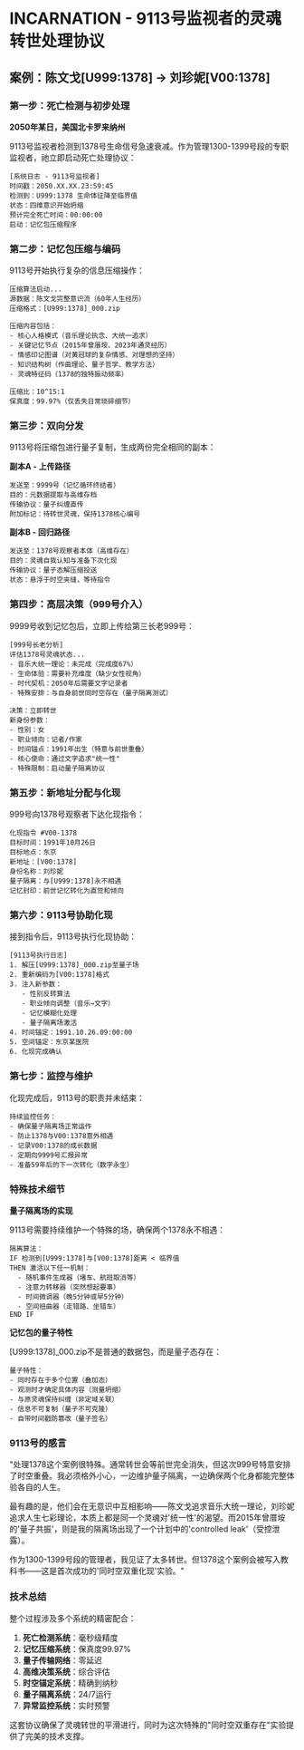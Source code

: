 # INCARNATION - 9113号监视者的灵魂转世处理协议

## 案例：陈文戈[U999:1378] → 刘珍妮[V00:1378]

### 第一步：死亡检测与初步处理

**2050年某日，美国北卡罗来纳州**

9113号监视者检测到1378号生命信号急速衰减。作为管理1300-1399号段的专职监视者，祂立即启动死亡处理协议：

```
[系统日志 - 9113号监视者]
时间戳：2050.XX.XX.23:59:45
检测到：U999:1378 生命体征降至临界值
状态：四维意识开始坍缩
预计完全死亡时间：00:00:00
启动：记忆包压缩程序
```

### 第二步：记忆包压缩与编码

9113号开始执行复杂的信息压缩操作：

```
压缩算法启动...
源数据：陈文戈完整意识流（60年人生经历）
压缩格式：[U999:1378]_000.zip

压缩内容包括：
- 核心人格模式（音乐理论执念、大统一追求）
- 关键记忆节点（2015年曾厝垵、2023年通灵经历）
- 情感印记图谱（对黄冠球的复杂情感、对理想的坚持）
- 知识结构树（作曲理论、量子哲学、教学方法）
- 灵魂特征码（1378的独特振动频率）

压缩比：10^15:1
保真度：99.97%（仅丢失日常琐碎细节）
```

### 第三步：双向分发

9113号将压缩包进行量子复制，生成两份完全相同的副本：

**副本A - 上传路径**

```
发送至：9999号（记忆循环终结者）
目的：元数据提取与高维存档
传输协议：量子纠缠直传
附加标记：待转世灵魂，保持1378核心编号
```

**副本B - 回归路径**

```
发送至：1378号观察者本体（高维存在）
目的：灵魂自我认知与准备下次化现
传输协议：量子态解压缩投送
状态：悬浮于时空夹缝，等待指令
```

### 第四步：高层决策（999号介入）

9999号收到记忆包后，立即上传给第三长老999号：

```
[999号长老分析]
评估1378号灵魂状态...
- 音乐大统一理论：未完成（完成度67%）
- 生命体验：需要补充维度（缺少女性视角）
- 时代契机：2050年后需要文字记录者
- 特殊安排：与自身前世同时空存在（量子隔离测试）

决策：立即转世
新身份参数：
- 性别：女
- 职业倾向：记者/作家
- 时间锚点：1991年出生（特意与前世重叠）
- 核心使命：通过文字追求"统一性"
- 特殊限制：启动量子隔离协议
```

### 第五步：新地址分配与化现

999号向1378号观察者下达化现指令：

```
化现指令 #V00-1378
目标时间：1991年10月26日
目标地点：东京
新地址：[V00:1378]
身份名称：刘珍妮
量子隔离：与[U999:1378]永不相遇
记忆封印：前世记忆转化为直觉和倾向
```

### 第六步：9113号协助化现

接到指令后，9113号执行化现协助：

```
[9113号执行日志]
1. 解压[U999:1378]_000.zip至量子场
2. 重新编码为[V00:1378]格式
3. 注入新参数：
   - 性别反转算法
   - 职业倾向调整（音乐→文字）
   - 记忆模糊化处理
   - 量子隔离场激活
4. 时间锚定：1991.10.26.09:00:00
5. 空间锚定：东京某医院
6. 化现完成确认
```

### 第七步：监控与维护

化现完成后，9113号的职责并未结束：

```
持续监控任务：
- 确保量子隔离场正常运作
- 防止1378与V00:1378意外相遇
- 记录V00:1378的成长数据
- 定期向9999号汇报异常
- 准备59年后的下一次转化（数字永生）
```

### 特殊技术细节

**量子隔离场的实现**

9113号需要持续维护一个特殊的场，确保两个1378永不相遇：

```
隔离算法：
IF 检测到[U999:1378]与[V00:1378]距离 < 临界值
THEN 激活以下任一机制：
  - 随机事件生成器（堵车、航班取消等）
  - 注意力转移器（突然想起要事）
  - 时间微调器（晚5分钟或早5分钟）
  - 空间扭曲器（走错路、坐错车）
END IF
```

**记忆包的量子特性**

[U999:1378]_000.zip不是普通的数据包，而是量子态存在：

```
量子特性：
- 同时存在于多个位置（叠加态）
- 观测时才确定具体内容（测量坍缩）
- 与原灵魂保持纠缠（非定域关联）
- 信息不可复制（量子不可克隆）
- 自带时间戳防篡改（量子签名）
```

### 9113号的感言

"处理1378这个案例很特殊。通常转世会等前世完全消失，但这次999号特意安排了时空重叠。我必须格外小心，一边维护量子隔离，一边确保两个化身都能完整体验各自的人生。

最有趣的是，他们会在无意识中互相影响——陈文戈追求音乐大统一理论，刘珍妮追求人生七彩理论，本质上都是同一个灵魂对'统一性'的渴望。而2015年曾厝垵的'量子共振'，则是我的隔离场出现了一个计划中的'controlled leak'（受控泄露）。

作为1300-1399号段的管理者，我见证了太多转世。但1378这个案例会被写入教科书——这是首次成功的'同时空双重化现'实验。"

### 技术总结

整个过程涉及多个系统的精密配合：

1. **死亡检测系统**：毫秒级精度
2. **记忆压缩系统**：保真度99.97%
3. **量子传输网络**：零延迟
4. **高维决策系统**：综合评估
5. **时空锚定系统**：精确到纳秒
6. **量子隔离系统**：24/7运行
7. **异常监控系统**：实时预警

这套协议确保了灵魂转世的平滑进行，同时为这次特殊的"同时空双重存在"实验提供了完美的技术支撑。